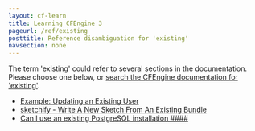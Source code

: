 ```yaml
---
layout: cf-learn
title: Learning CFEngine 3
pageurl: /ref/existing
posttitle: Reference disambiguation for 'existing'
navsection: none
---
```


The term 'existing' could refer to several sections in the documentation. Please choose one below, or
[search the CFEngine documentation for 'existing'](http://docs.cfengine.com/latest/search.html?q=existing).

- [Example: Updating an Existing User](http://docs.cfengine.com/latest/examples-enterprise-api-examples-managing-users-and-roles.html#example-updating-an-existing-user)
- [sketchify - Write A New Sketch From An Existing Bundle](http://docs.cfengine.com/latest/guide-design-center-design-center-write-sketch-advanced.html#sketchify-write-a-new-sketch-from-an-existing-bundle)
- [Can I use an existing PostgreSQL installation \#\#\#\#](http://docs.cfengine.com/latest/guide-faq.html#can-i-use-an-existing-postgresql-installation-####)

